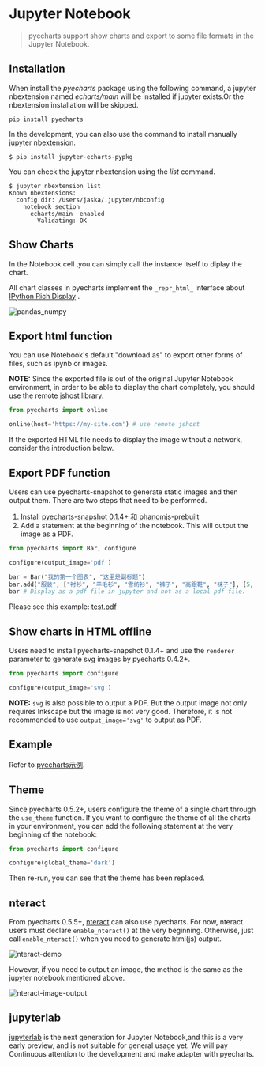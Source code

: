 # Jupyter Notebook

> pyecharts support show charts and export to some file formats in the Jupyter Notebook.

## Installation

When install the *pyecharts* package using the following command, a jupyter nbextension named *echarts/main* will be installed if jupyter exists.Or the nbextension installation will be skipped.

```shell
pip install pyecharts
```

In the development, you can also use the command to install manually jupyter nbextension.

```shell
$ pip install jupyter-echarts-pypkg
```

You can check the jupyter nbextension using the *list* command.

```shell
$ jupyter nbextension list
Known nbextensions:
  config dir: /Users/jaska/.jupyter/nbconfig
    notebook section
      echarts/main  enabled 
      - Validating: OK
```

## Show Charts

In the Notebook cell ,you can simply call the instance itself to diplay the chart.

All chart classes in pyecharts implement the `_repr_html_` interface about [IPython Rich Display](http://ipython.readthedocs.io/en/stable/config/integrating.html#rich-display) .

![pandas_numpy](https://user-images.githubusercontent.com/19553554/35104252-3e36cee2-fca3-11e7-8e43-09bbe8dbbd1e.png)

## Export html function

You can use Notebook's default "download as" to export other forms of files, such as ipynb or images.

**NOTE:** Since the exported file is out of the original Jupyter Notebook environment, in order to be able to display the chart completely, you should use the remote jshost library.

```python
from pyecharts import online

online(host='https://my-site.com') # use remote jshost
```

If the exported HTML file needs to display the image without a network, consider the introduction below.

## Export PDF function

Users can use pyecharts-snapshot to generate static images and then output them. There are two steps that need to be performed.

1. Install [pyecharts-snapshot 0.1.4+ 和 phanomjs-prebuilt](https://github.com/pyecharts/pyecharts-snapshot#installation)
2. Add a statement at the beginning of the notebook. This will output the image as a PDF.

```python
from pyecharts import Bar, configure

configure(output_image='pdf')

bar = Bar("我的第一个图表", "这里是副标题")
bar.add("服装", ["衬衫", "羊毛衫", "雪纺衫", "裤子", "高跟鞋", "袜子"], [5, 20, 36, 10, 75, 90])
bar # Display as a pdf file in jupyter and not as a local pdf file.
```

Please see this example: [test.pdf](https://github.com/pyecharts/pyecharts/files/1813293/test.6.pdf)

## Show charts in HTML offline

Users need to install pyecharts-snapshot 0.1.4+ and use the `renderer` parameter to generate svg images by pyecharts 0.4.2+.

```python
from pyecharts import configure

configure(output_image='svg')
```

**NOTE:** `svg` is also possible to output a PDF. But the output image not only requires Inkscape but the image is not very good. Therefore, it is not recommended to use `output_image='svg'` to output as PDF.

## Example

Refer to [pyecharts示例](https://github.com/pyecharts/pyecharts-users-cases).

## Theme

Since pyecharts 0.5.2+, users configure the theme of a single chart through the `use_theme` function. If you want to configure the theme of all the charts in your environment, you can add the following statement at the very beginning of the notebook:

```python
from pyecharts import configure

configure(global_theme='dark')
```

Then re-run, you can see that the theme has been replaced.

## nteract

From pyecharts 0.5.5+, [nteract](https://nteract.io) can also use pyecharts. For now, nteract users must declare `enable_nteract()` at the very beginning. Otherwise, just call `enable_nteract()` when you need to generate html(js) output.

![nteract-demo](https://user-images.githubusercontent.com/4280312/40146181-75652024-595c-11e8-9a63-44fcfb8959c2.png)

However, if you need to output an image, the method is the same as the jupyter notebook mentioned above.

![nteract-image-output](https://user-images.githubusercontent.com/4280312/40167928-305385bc-59ba-11e8-9a23-56b5970f1a41.png)

## jupyterlab

[jupyterlab](https://github.com/jupyterlab/jupyterlab) is the next generation for Jupyter Notebook,and this is a very early preview, and is not suitable for general usage yet. We will pay Continuous attention to the development and make adapter with pyecharts.


